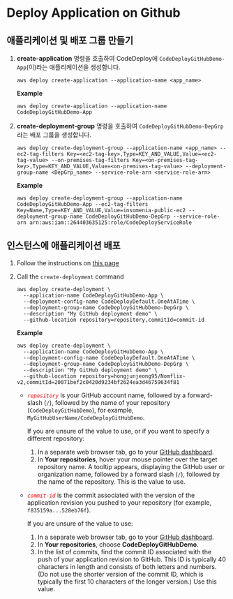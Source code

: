 # Deploy Application on Github



## 애플리케이션 및 배포 그룹 만들기

1. **create-application** 명령을 호출하여 CodeDeploy에 `CodeDeployGitHubDemo-App`(이)라는 애플리케이션을 생성합니다.

   ```shell
   aws deploy create-application --application-name <app_name>
   ```
   
   **Example**
   
   ```shell
   aws deploy create-application --application-name CodeDeployGitHubDemo-App
   ```
   
   
   
1. **create-deployment-group** 명령을 호출하여 `CodeDeployGitHubDemo-DepGrp`라는 배포 그룹을 생성합니다.

   ```shell
   aws deploy create-deployment-group --application-name <app_name> --ec2-tag-filters Key=<ec2-tag-key>,Type=KEY_AND_VALUE,Value=<ec2-tag-value> --on-premises-tag-filters Key=<on-premises-tag-key>,Type=KEY_AND_VALUE,Value=<on-premises-tag-value> --deployment-group-name <DepGrp_name> --service-role-arn <service-role-arn>
   ```
   
   **Example**
   
   ```shell
   aws deploy create-deployment-group --application-name CodeDeployGitHubDemo-App --ec2-tag-filters Key=Name,Type=KEY_AND_VALUE,Value=insomenia-public-ec2 --deployment-group-name CodeDeployGitHubDemo-DepGrp --service-role-arn arn:aws:iam::264403635125:role/CodeDeployServiceRole
   ```
   
   

## 인스턴스에 애플리케이션 배포

1. Follow the instructions on [this page](https://docs.aws.amazon.com/codedeploy/latest/userguide/tutorials-github-deploy-application.html#tutorials-github-deploy-application-cli)

1. Call the `create-deployment` command

   ```shell
   aws deploy create-deployment \
     --application-name CodeDeployGitHubDemo-App \
     --deployment-config-name CodeDeployDefault.OneAtATime \
     --deployment-group-name CodeDeployGitHubDemo-DepGrp \
     --description "My GitHub deployment demo" \
     --github-location repository=repository,commitId=commit-id
   ```
   
   **Example**
   
   ```shell
   aws deploy create-deployment \
     --application-name CodeDeployGitHubDemo-App \
     --deployment-config-name CodeDeployDefault.OneAtATime \
     --deployment-group-name CodeDeployGitHubDemo-DepGrp \
     --description "My GitHub deployment demo" \
     --github-location repository=hongjunjeong95/Nomflix-v2,commitId=20071bef2c0420d9234bf2624ea3d46759634f81
   ```
   
   
   
   * <span style="color:red;">*`repository`*</span> is your GitHub account name, followed by a forward-slash (`/`), followed by the name of your repository (`CodeDeployGitHubDemo`), for example, `MyGitHubUserName/CodeDeployGitHubDemo`.
   
     If you are unsure of the value to use, or if you want to specify a different repository:
   
     1. In a separate web browser tab, go to your [GitHub dashboard](https://github.com/dashboard).
     2. In **Your repositories**, hover your mouse pointer over the target repository name. A tooltip appears, displaying the GitHub user or organization name, followed by a forward slash (`/`), followed by the name of the repository. This is the value to use.
   
   * <span style="color:red;">*`commit-id`*</span> is the commit associated with the version of the application revision you pushed to your repository (for example, `f835159a...528eb76f`).
   
     If you are unsure of the value to use:
   
     1. In a separate web browser tab, go to your [GitHub dashboard](https://github.com/dashboard).
     2. In **Your repositories**, choose **CodeDeployGitHubDemo**.
     3. In the list of commits, find the commit ID associated with the push of your application revision to GitHub. This ID is typically 40 characters in length and consists of both letters and numbers. (Do not use the shorter version of the commit ID, which is typically the first 10 characters of the longer version.) Use this value.
